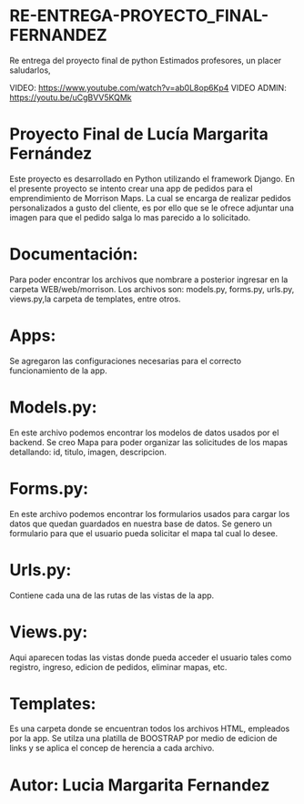 # RE-ENTREGA-PROYECTO_FINAL-FERNANDEZ
Re entrega del proyecto final de python
Estimados profesores, un placer saludarlos,

VIDEO: https://www.youtube.com/watch?v=ab0L8op6Kp4
VIDEO ADMIN: https://youtu.be/uCgBVV5KQMk

# Proyecto Final de Lucía Margarita Fernández    
Este proyecto es desarrollado en Python utilizando el framework Django. 
En el presente proyecto se intento crear una app de pedidos para el emprendimiento de Morrison Maps. La cual se encarga de realizar pedidos personalizados a gusto del cliente, es por ello que se le ofrece adjuntar una imagen para que el pedido salga lo mas parecido a lo solicitado.

# Documentación:
Para poder encontrar los archivos que nombrare a posterior ingresar  en la carpeta WEB/web/morrison.
Los archivos son: models.py, forms.py, urls.py, views.py,la carpeta de templates, entre otros.

# Apps:
Se agregaron las configuraciones necesarias para el correcto funcionamiento de la app.

# Models.py:
En este archivo podemos encontrar los modelos de datos usados por el backend.
Se creo Mapa para poder organizar las solicitudes de los mapas detallando: id, titulo, imagen, descripcion.

# Forms.py:
En este archivo podemos encontrar los formularios usados para cargar los datos que quedan guardados en nuestra base de datos.
Se genero un formulario para que el usuario pueda solicitar el mapa tal cual lo desee.

# Urls.py:
Contiene cada una de las rutas de las vistas de la app. 

# Views.py:
Aqui aparecen todas las vistas donde pueda acceder el usuario tales como registro, ingreso, edicion de pedidos, eliminar mapas, etc.


# Templates:
Es una carpeta donde se encuentran todos los archivos HTML, empleados por la app. Se utilza una platilla de BOOSTRAP por medio de edicion de links y se aplica el concep de herencia a cada archivo.

# Autor: Lucia Margarita Fernandez

